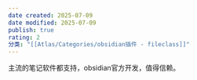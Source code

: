 ```yaml
---
date created: 2025-07-09
date modified: 2025-07-09
publish: true
rating: 2
分类: "[[Atlas/Categories/obsidian插件 - fileclass]]"
---
```


主流的笔记软件都支持，obsidian官方开发，值得信赖。

